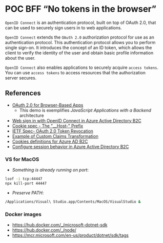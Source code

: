 # POC BFF “No tokens in the browser”


`OpenID Connect` is an authentication protocol, built on top of OAuth 2.0, that can be used to securely sign users in to web applications.

`OpenID Connect` extends the `OAuth 2.0` authorization protocol for use as an authentication protocol. This authentication protocol allows you to perform single sign-on. It introduces the concept of an ID token, which allows the client to verify the identity of the user and obtain basic profile information about the user.

`OpenID Connect` also enables applications to securely acquire `access tokens`. You can use `access tokens` to access resources that the authorization server secures.



## References

- [OAuth 2.0 for Browser-Based Apps](https://datatracker.ietf.org/doc/html/draft-ietf-oauth-browser-based-apps)
  - This demo is exemplifies *JavaScript Applications with a Backend* architecture
- [Web sign in with OpenID Connect in Azure Active Directory B2C](https://learn.microsoft.com/en-us/azure/active-directory-b2c/openid-connect)
- [Cookie spec - The "__Host-" Prefix](https://datatracker.ietf.org/doc/html/draft-ietf-httpbis-rfc6265bis#section-4.1.3.2)
- [IETF Spec- OAuth 2.0 Token Revocation](https://datatracker.ietf.org/doc/html/rfc7009#section-2)
- [Example of Custom Claims Transformation](https://learn.microsoft.com/en-us/aspnet/core/security/authentication/claims?view=aspnetcore-8.0)
- [Cookies definitions for Azure AD B2C](https://learn.microsoft.com/en-us/azure/active-directory-b2c/cookie-definitions)
- [Configure session behavior in Azure Active Directory B2C](https://learn.microsoft.com/en-us/azure/active-directory-b2c/session-behavior?pivots=b2c-user-flow)

### VS for MacOS

- *Something is already running on port*:
```sh
lsof -i tcp:44447
npx kill-port 44447
```

- *Preserve PATH*:

```sh
/Applications/Visual\ Studio.app/Contents/MacOS/VisualStudio &
```

### Docker images

- https://hub.docker.com/_/microsoft-dotnet-sdk
- https://hub.docker.com/_/node/
- https://mcr.microsoft.com/en-us/product/dotnet/sdk/tags